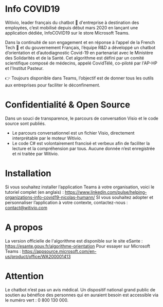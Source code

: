 # Info COVID19
Witivio, leader français du chatbot 🤖 d'entreprise à destination des employées, c’est mobilisé depuis début mars 2020 en lançant une application dédiée, InfoCOVID19 sur le store Microsoft Teams.

Dans la continuité de son engagement et en réponse à l’appel de la French Tech 🐔 et du gouvernement Français, l’équipe R&D a développé un chatbot d’orientation et d’autodiagnostic Covid-19 en partenariat avec le Ministère des Solidarités et de la Santé. Cet algorithme est défini par un comité scientifique composé de médecins, appelé CovidTélé, co-piloté par l'AP-HP et l'Institut Pasteur.

👉 Toujours disponible dans Teams, l’objectif est de donner tous les outils aux entreprises pour faciliter le déconfinement.

# Confidentialité & Open Source
Dans un souci de transparence, le parcours de conversation Visio et le code source sont publiés. 
- Le parcours conversationnel est un fichier Visio, directement interprétable par le moteur Witivio.
- Le code C# est volontairement francisé et verbeux afin de faciliter la lecture et la compréhension par tous.
Aucune donnée n’est enregistrée et ni traitée par Witivio.

# Installation
Si vous souhaitez installer l’application Teams à votre organisation, voici le tutoriel complet (en anglais) : https://www.linkedin.com/pulse/helping-organizations-info-covid19-nicolas-humann/
SI vous souhaitez adopter et personnaliser l’application à votre contexte, contactez-nous : contact@witivio.com

# A propos
La version officielle de l'algorithme est disponible sur le site eSante : https://esante.gouv.fr/algorithme-orientation
Pour essayer sur Microsoft Teams : https://appsource.microsoft.com/en-us/product/office/WA200001413

# Attention
Le chatbot n’est pas un avis médical. Un dispositif national grand public de soutien au bénéfice des personnes qui en auraient besoin est accessible via le numéro vert : 0 800 130 000.

